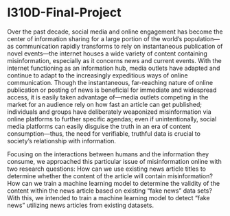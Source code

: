 # I310D-Final-Project

Over the past decade, social media and online engagement has become the center of information sharing for a large portion of the world’s population—as communication rapidly transforms to rely on instantaneous publication of novel events—the internet houses a wide variety of content containing misinformation, especially as it concerns news and current events. With the internet functioning as an information hub, media outlets have adapted and continue to adapt to the increasingly expeditious ways of online communication. Though the instantaneous, far-reaching nature of online publication or posting of news is beneficial for immediate and widespread access, it is easily taken advantage of—media outlets competing in the market for an audience rely on how fast an article can get published; individuals and groups have deliberately weaponized misinformation via online platforms to further specific agendas; even if unintentionally, social media platforms can easily disguise the truth in an era of content consumption—thus, the need for verifiable, truthful data is crucial to society’s relationship with information. 

Focusing on the interactions between humans and the information they consume, we approached this particular issue of misinformation online with two research questions: How can we use existing news article titles to determine whether the content of the article will contain misinformation? How can we train a machine learning model to determine the validity of the content within the news article based on existing “fake news” data sets? With this, we intended to train a machine learning model to detect “fake news” utilizing news articles from existing datasets. 
